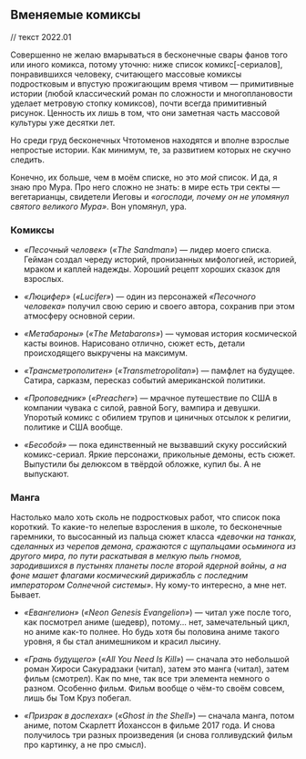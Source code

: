 ## Вменяемые комиксы

// текст 2022.01

Совершенно не желаю вмарываться в бесконечные свары фанов того или иного комикса, потому уточню: ниже список комикс[-сериалов], понравившихся человеку, считающего массовые комиксы подростковым и впустую прожигающим время чтивом — примитивные истории (любой классический роман по сложности и многоплановости уделает метровую стопку комиксов), почти всегда примитивный рисунок. Ценность их лишь в том, что они заметная часть массовой культуры уже десятки лет.

Но среди груд бесконечных Чтотоменов находятся и вполне взрослые непростые истории. Как минимум, те, за развитием которых не скучно следить.

Конечно, их больше, чем в моём списке, но это *мой* список. И да, я знаю про Мура. Про него сложно не знать: в мире есть три секты — вегетарианцы, свидетели Иеговы и *«огосподи, почему он не упомянул святого великого Мура»*. Вон упомянул, ура.

### Комиксы

* *«Песочный человек»* (*«The Sandman»*) — лидер моего списка. Гейман создал череду историй, пронизанных мифологией, историей, мраком и каплей надежды. Хороший рецепт хороших сказок для взрослых.

* *«Люцифер»* (*«Lucifer»*) — один из персонажей *«Песочного человека»* получил свою серию и своего автора, сохранив при этом атмосферу основной серии.

* *«Метабароны»* (*«The Metabarons»*) — чумовая история космической касты воинов. Нарисовано отлично, сюжет есть, детали происходящего выкручены на максимум.

* *«Трансметрополитен»* (*«Transmetropolitan»*) — памфлет на будущее. Сатира, сарказм, пересказ событий американской политики.

* *«Проповедник»* (*«Preacher»*) —  мрачное путешествие по США в компании чувака с силой, равной Богу, вампира и девушки. Упоротый комикс с обилием трупов и циничных отсылок к религии, политике и США вообще.

* *«Бесобой»* — пока единственный не вызвавший скуку российский комикс-сериал. Яркие персонажи, прикольные демоны, есть сюжет. Выпустили бы делюксом в твёрдой обложке, купил бы. А не выпускают.

### Манга

Настолько мало хоть сколь не подростковых работ, что список пока короткий. То какие-то нелепые взросления в школе, то бесконечные гаремники, то высосанный из пальца сюжет класса *«девочки на танках, сделанных из черепов демона, сражаются с щупальцами осьминога из другого мира, по пути раскатывая в мелкую пыль гномов, зародившихся в пустынях планеты после второй ядерной войны, а на фоне машет флагами космический дирижабль с последним императором Солнечной системы»*. Ну кому-то интересно, а мне нет. Бывает.

* *«Евангелион»* (*«Neon Genesis Evangelion»*) — читал уже после того, как посмотрел аниме (шедевр), потому... нет, замечательный цикл, но аниме как-то полнее. Но будь хотя бы половина аниме такого уровня, я бы стал анимешником и красил лысину.

* *«Грань будущего»* (*«All You Need Is Kill»*) — сначала это небольшой роман Хироси Сакурадзаки (читал), затем это манга (читал), затем фильм (смотрел). Как по мне, так все три элемента немного о разном. Особенно фильм. Фильм вообще о чём-то своём совсем, лишь бы Том Круз побегал.

* *«Призрак в доспехах»* (*«Ghost in the Shell»*) — сначала манга, потом аниме, потом Скарлетт Йоханссон в фильме 2017 года. И снова получилось три разных произведения (и снова голливудский фильм про картинку, а не про смысл).
